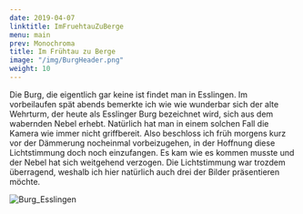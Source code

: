 ```yaml
---
date: 2019-04-07
linktitle: ImFruehtauZuBerge
menu: main
prev: Monochroma
title: Im Frühtau zu Berge
image: "/img/BurgHeader.png"
weight: 10
---
```

Die Burg, die eigentlich gar keine ist findet man in Esslingen. Im vorbeilaufen spät abends bemerkte ich wie wie wunderbar sich der alte Wehrturm, der heute als Esslinger Burg bezeichnet wird, sich aus dem wabernden Nebel erhebt. Natürlich hat man in einem solchen Fall die Kamera wie immer nicht griffbereit. Also beschloss ich früh morgens kurz vor der Dämmerung nocheinmal vorbeizugehen, in der Hoffnung diese Lichtstimmung doch noch einzufangen. Es kam wie es kommen musste und der Nebel hat sich weitgehend verzogen. Die Lichtstimmung war trozdem überragend, weshalb ich hier natürlich auch drei der Bilder präsentieren möchte.

![Burg_Esslingen](/img/Burg.png "Burg_Esslingen")
